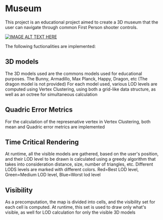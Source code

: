 # Museum
This project is an educational project aimed to create a 3D museum that the user can navigate through common First Person shooter controls. 

[![IMAGE ALT TEXT HERE](https://img.youtube.com/vi/ooUze3oEYdY/0.jpg)](https://www.youtube.com/watch?v=ooUze3oEYdY)

The following fuctionalities are implemented: 

## 3D models
The 3D models used are the commons models used for educational purposes. The Bunny, Armadillo, Max Planck, Happy, Dragon, etc (The dragon model is not provided)
For each model used, various LOD levels are computed using Vertex Clustering, using both a grid-like data structure, as well as an octree for simultaneous calculation

## Quadric Error Metrics
For the calculation of the represenative vertex in Vertex Clustering, both mean and Quadric error metrics are implemented

## Time Critical Rendering
At runtime, all the visible models are gathered, based on the user's position, and their LOD level to be drawn is calculated using a greedy algorithm that takes into consideration distance, size, number of triangles, etc. 
Different LODS levels are marked with different colors. Red=Best LOD level, Green=Medium LOD level, Blue=Worst lod level

## Visibility
As a precomputation, the map is divided into cells, and the visibility set for each cell is computed. At runtime, this set is used to draw only what's visible, as well for LOD calculation for only the visible 3D models

